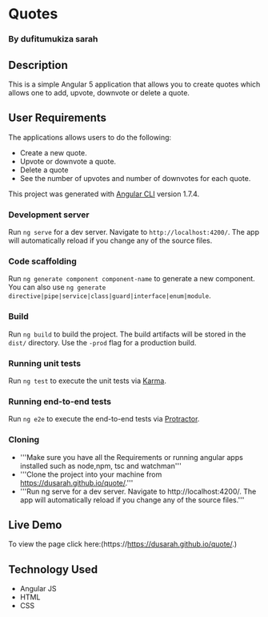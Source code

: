 # Quotes

### By dufitumukiza sarah

## Description
This is a simple Angular 5 application that allows you to create quotes which allows one to add, upvote, downvote or delete a quote.

## User Requirements
The applications allows users to do the following:

+ Create a new quote.
+ Upvote or downvote a quote.
+ Delete a quote
+ See the number of upvotes and number of downvotes for each quote.


This project was generated with [Angular CLI](https://github.com/angular/angular-cli) version 1.7.4.

### Development server

Run `ng serve` for a dev server. Navigate to `http://localhost:4200/`. The app will automatically reload if you change any of the source files.

### Code scaffolding

Run `ng generate component component-name` to generate a new component. You can also use `ng generate directive|pipe|service|class|guard|interface|enum|module`.

### Build

Run `ng build` to build the project. The build artifacts will be stored in the `dist/` directory. Use the `-prod` flag for a production build.

### Running unit tests

Run `ng test` to execute the unit tests via [Karma](https://karma-runner.github.io).

### Running end-to-end tests

Run `ng e2e` to execute the end-to-end tests via [Protractor](http://www.protractortest.org/).
### Cloning
+ '''Make sure you have all the Requirements or running angular apps installed such as node,npm, tsc and watchman'''
+ '''Clone the project into your machine from https://dusarah.github.io/quote/.'''
+ '''Run ng serve for a dev server. Navigate to http://localhost:4200/. The app will automatically reload if you change any of the source files.'''


## Live Demo
To view the page click here:(https://https://dusarah.github.io/quote/.)

## Technology Used
+ Angular JS
+ HTML 
+ CSS

